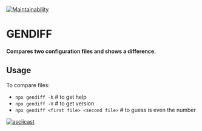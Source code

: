 [![Maintainability](https://api.codeclimate.com/v1/badges/11beb9e9755904a71c26/maintainability)](https://codeclimate.com/github/IoannP/frontend-project-lvl2/maintainability)

# GENDIFF
#### Compares two configuration files and shows a difference.

## Usage
To compare files:
* ```npx gendiff -h``` # to get help
* ```npx gendiff -V``` # to get version
* ```npx gendiff <first file> <second file>```  # to guess is even the number

[![asciicast](https://asciinema.org/a/VWY7kuuCrywwJMogCq4OfYCaR.svg)](https://asciinema.org/a/VWY7kuuCrywwJMogCq4OfYCaR)


